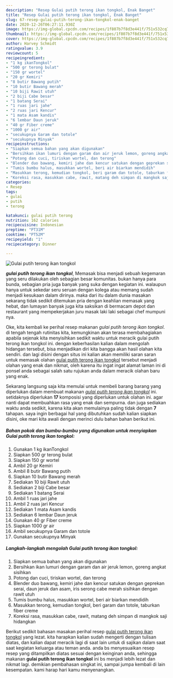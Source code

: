 ```yaml
---
description: "Resep Gulai putih terong ikan tongkol, Enak Banget"
title: "Resep Gulai putih terong ikan tongkol, Enak Banget"
slug: 67-resep-gulai-putih-terong-ikan-tongkol-enak-banget
date: 2020-12-26T06:27:11.930Z
image: https://img-global.cpcdn.com/recipes/1f807b7f8d3e441f/751x532cq70/gulai-putih-terong-ikan-tongkol-foto-resep-utama.jpg
thumbnail: https://img-global.cpcdn.com/recipes/1f807b7f8d3e441f/751x532cq70/gulai-putih-terong-ikan-tongkol-foto-resep-utama.jpg
cover: https://img-global.cpcdn.com/recipes/1f807b7f8d3e441f/751x532cq70/gulai-putih-terong-ikan-tongkol-foto-resep-utama.jpg
author: Harvey Schmidt
ratingvalue: 3.9
reviewcount: 5
recipeingredient:
- "1 kg ikanTongkol"
- "500 gr terong bulat"
- "150 gr wortel"
- "20 gr Kemiri"
- "8 butir Bawang putih"
- "10 butir Bawang merah"
- "10 biji Rawit utuh"
- "2 biji Cabe besar"
- "1 batang Serai"
- "1 ruas jari jahe"
- "2 ruas jari Kencur"
- "1 mata Asam kandis"
- "6 lembar Daun jeruk"
- "40 gr Fiber creme"
- "1000 gr air"
- "secukupnya Garam dan totole"
- "secukupnya Minyak"
recipeinstructions:
- "Siapkan semua bahan yang akan digunakan"
- "Bersihkan ikan lumuri dengan garam dan air jeruk lemon, goreng angkat sisihkan"
- "Potong dan cuci, tiriskan wortel, dan terong"
- "Blender duo bawang, kemiri jahe dan kencur satukan dengan geprekan serai, daun jeruk dan asam, iris serong cabe merah sisihkan dengan rawit utuh"
- "Tumis bumbu halus, masukkan wortel, beri air biarkan mendidih"
- "Masukkan terong, kemudian tongkol, beri garam dan totole, taburkan fiber creme"
- "Koreksi rasa, masukkan cabe, rawit, matang deh simpan di mangkok saji hidangkan"
categories:
- Resep
tags:
- gulai
- putih
- terong

katakunci: gulai putih terong 
nutrition: 162 calories
recipecuisine: Indonesian
preptime: "PT31M"
cooktime: "PT52M"
recipeyield: "1"
recipecategory: Dinner

---
```



![Gulai putih terong ikan tongkol](https://img-global.cpcdn.com/recipes/1f807b7f8d3e441f/751x532cq70/gulai-putih-terong-ikan-tongkol-foto-resep-utama.jpg)

<b><i>gulai putih terong ikan tongkol</i></b>, Memasak bisa menjadi sebuah kegemaran yang seru dilakukan oleh sebagian besar komunitas. bukan hanya para bunda, sebagian pria juga banyak yang suka dengan kegiatan ini. walaupun hanya untuk sekedar seru seruan dengan kolega atau memang sudah menjadi kesukaan dalam dirinya. maka dari itu dalam dunia masakan sekarang tidak sedikit ditemukan pria dengan keahlian memasak yang hebat, dan lumayan banyak juga kita saksikan di bermacam depot dan restaurant yang mempekerjakan juru masak laki laki sebagai chef mumpuni nya.



Oke, kita kembali ke perihal resep makanan <i>gulai putih terong ikan tongkol</i>. di tengah tengah rutinitas kita, kemungkinan akan terasa membahagiakan apabila sejenak kita menyisihkan sedikit waktu untuk meracik gulai putih terong ikan tongkol ini. dengan keberhasilan kalian dalam mengolah hidangan tersebut, bisa menjadikan diri kita bangga akan hasil olahan kita sendiri. dan lagi disini dengan situs ini kalian akan memiliki saran saran untuk memasak olahan <u>gulai putih terong ikan tongkol</u> tersebut menjadi olahan yang enak dan nikmat, oleh karena itu ingat ingat alamat laman ini di ponsel anda sebagai salah satu rujukan anda dalam meracik olahan baru yang enak.


Sekarang langsung saja kita memulai untuk membeli barang barang yang diperlukan dalam membuat makanan <u><i>gulai putih terong ikan tongkol</i></u> ini. setidaknya diperlukan <b>17</b> komposisi yang diperlukan untuk olahan ini. agar nanti dapat membuahkan rasa yang enak dan sempurna. dan juga sediakan waktu anda sedikit, karena kita akan memulainya paling tidak dengan <b>7</b> tahapan. saya ingin berbagai hal yang dibutuhkan sudah kalian siapkan disini, oke mari kita awali dengan merinci dulu bahan bahan berikut ini.

<!--inarticleads1-->

##### Bahan pokok dan bumbu-bumbu yang digunakan untuk menyiapkan Gulai putih terong ikan tongkol:

1. Gunakan 1 kg ikanTongkol
1. Siapkan 500 gr terong bulat
1. Siapkan 150 gr wortel
1. Ambil 20 gr Kemiri
1. Ambil 8 butir Bawang putih
1. Siapkan 10 butir Bawang merah
1. Sediakan 10 biji Rawit utuh
1. Sediakan 2 biji Cabe besar
1. Sediakan 1 batang Serai
1. Ambil 1 ruas jari jahe
1. Ambil 2 ruas jari Kencur
1. Sediakan 1 mata Asam kandis
1. Sediakan 6 lembar Daun jeruk
1. Gunakan 40 gr Fiber creme
1. Siapkan 1000 gr air
1. Ambil secukupnya Garam dan totole
1. Gunakan secukupnya Minyak




<!--inarticleads2-->

##### Langkah-langkah mengolah Gulai putih terong ikan tongkol:

1. Siapkan semua bahan yang akan digunakan
1. Bersihkan ikan lumuri dengan garam dan air jeruk lemon, goreng angkat sisihkan
1. Potong dan cuci, tiriskan wortel, dan terong
1. Blender duo bawang, kemiri jahe dan kencur satukan dengan geprekan serai, daun jeruk dan asam, iris serong cabe merah sisihkan dengan rawit utuh
1. Tumis bumbu halus, masukkan wortel, beri air biarkan mendidih
1. Masukkan terong, kemudian tongkol, beri garam dan totole, taburkan fiber creme
1. Koreksi rasa, masukkan cabe, rawit, matang deh simpan di mangkok saji hidangkan




Berikut sedikit bahasan masakan perihal resep <u>gulai putih terong ikan tongkol</u> yang lezat. kita harapkan kalian sudah mengerti dengan tulisan diatas, dan kalian dapat meracik lagi di saat lain untuk di sajikan dalam saat saat kegiatan keluarga atau teman anda. anda bs menyesuaikan resep resep yang ditampilkan diatas sesuai dengan keinginan anda, sehingga makanan <b>gulai putih terong ikan tongkol</b> ini bs menjadi lebih lezat dan nikmat lagi. demikian pembahasan singkat ini, sampai jumpa kembali di lain kesempatan. kami harap hari kamu menyenangkan.
